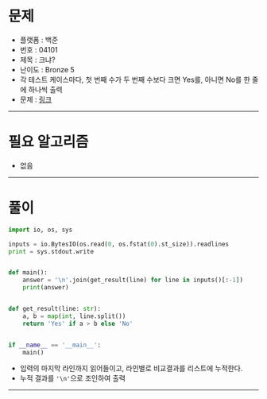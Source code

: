 # 문제
- 플랫폼 : 백준
- 번호 : 04101
- 제목 : 크냐?
- 난이도 : Bronze 5
- 각 테스트 케이스마다, 첫 번째 수가 두 번째 수보다 크면 Yes를, 아니면 No를 한 줄에 하나씩 출력
- 문제 : <a href="https://www.acmicpc.net/problem/4101" target="_blank">링크</a>

---

# 필요 알고리즘
- 없음

---

# 풀이
```python
import io, os, sys

inputs = io.BytesIO(os.read(0, os.fstat(0).st_size)).readlines
print = sys.stdout.write


def main():
    answer = '\n'.join(get_result(line) for line in inputs()[:-1])
    print(answer)


def get_result(line: str):
    a, b = map(int, line.split())
    return 'Yes' if a > b else 'No'


if __name__ == '__main__':
    main()
```
- 입력의 마지막 라인까지 읽어들이고, 라인별로 비교결과를 리스트에 누적한다.
- 누적 결과를 `'\n'`으로 조인하여 출력

---
